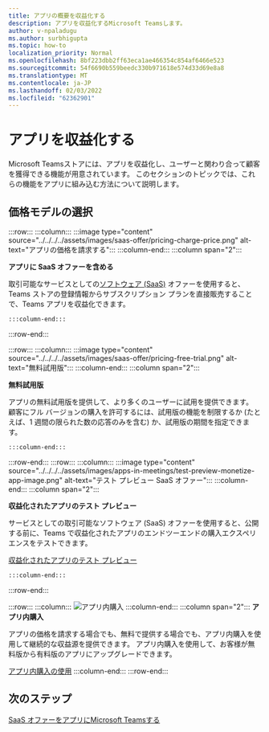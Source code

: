 ```yaml
---
title: アプリの概要を収益化する
description: アプリを収益化するMicrosoft Teamsします。
author: v-npaladugu
ms.author: surbhigupta
ms.topic: how-to
localization_priority: Normal
ms.openlocfilehash: 8bf223dbb2ff63eca1ae466354c854af6466e523
ms.sourcegitcommit: 54f6690b559beedc330b971618e574d33d69e8a8
ms.translationtype: MT
ms.contentlocale: ja-JP
ms.lasthandoff: 02/03/2022
ms.locfileid: "62362901"
---
```

# <a name="monetize-your-app"></a>アプリを収益化する

Microsoft Teamsストアには、アプリを収益化し、ユーザーと関わり合って顧客を獲得できる機能が用意されています。 このセクションのトピックでは、これらの機能をアプリに組み込む方法について説明します。

## <a name="choose-a-pricing-model"></a>価格モデルの選択

:::row:::
    :::column:::
        :::image type="content" source="../../../../assets/images/saas-offer/pricing-charge-price.png" alt-text="アプリの価格を請求する":::
    :::column-end:::
    :::column span="2":::

**アプリに SaaS オファーを含める**

取引可能なサービスとしての[ソフトウェア (SaaS)](~/concepts/deploy-and-publish/appsource/prepare/include-saas-offer.md) オファーを使用すると、Teams ストアの登録情報からサブスクリプション プランを直接販売することで、Teams アプリを収益化できます。

    :::column-end:::
:::row-end:::

:::row:::
    :::column:::
     :::image type="content" source="../../../../assets/images/saas-offer/pricing-free-trial.png" alt-text="無料試用版":::
    :::column-end:::
    :::column span="2":::

**無料試用版**

アプリの無料試用版を提供して、より多くのユーザーに試用を提供できます。 顧客にフル バージョンの購入を許可するには、試用版の機能を制限するか (たとえば、1 週間の限られた数の応答のみを含む) か、試用版の期間を指定できます。

    :::column-end:::
:::row-end:::
:::row:::
    :::column:::
        :::image type="content" source="../../../../assets/images/apps-in-meetings/test-preview-monetize-app-image.png" alt-text="テスト プレビュー SaaS オファー":::
    :::column-end:::
    :::column span="2":::

**収益化されたアプリのテスト プレビュー**

サービスとしての取引可能なソフトウェア (SaaS) オファーを使用すると、公開する前に、Teams で収益化されたアプリのエンドツーエンドの購入エクスペリエンスをテストできます。

[収益化されたアプリのテスト プレビュー](Test-preview-for-monetized-apps.md)

    :::column-end:::
:::row-end:::

:::row:::
    :::column:::
        ![アプリ内購入](~/assets/images/saas-offer/pricing-in-app-purchases.png)
    :::column-end:::
    :::column span="2":::
**アプリ内購入**

アプリの価格を請求する場合でも、無料で提供する場合でも、アプリ内購入を使用して継続的な収益源を提供できます。 アプリ内購入を使用して、お客様が無料版から有料版のアプリにアップグレードできます。

[アプリ内購入の使用](~/concepts/deploy-and-publish/appsource/prepare/in-app-purchase-flow.md)
    :::column-end:::
:::row-end:::

## <a name="next-step"></a>次のステップ

[SaaS オファーをアプリにMicrosoft Teamsする](~/concepts/deploy-and-publish/appsource/prepare/include-saas-offer.md)